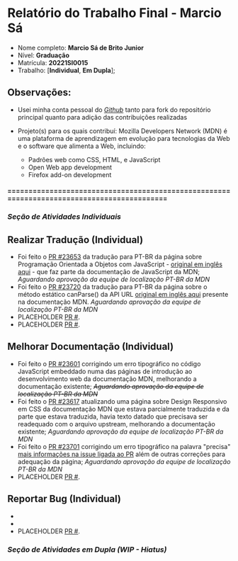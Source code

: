# Relatório do Trabalho Final - Marcio Sá

* Nome completo: **Marcio Sá de Brito Junior**
* Nível: **Graduação**
* Matrícula: **20221SI0015**
* Trabalho: [**Individual**, **Em Dupla**];

## Observações:

*  Usei minha conta pessoal do _[Github](https://github.com/AlexandrinoMaranhao)_ tanto para fork do repositório principal quanto para adição das contribuições realizadas
*  Projeto(s) para os quais contribuí: Mozilla Developers Network (MDN) é uma plataforma de aprendizagem em evolução para tecnologias da Web e o software que alimenta a Web, incluindo:

   * Padrões web como CSS, HTML, e JavaScript
   * Open Web app development
   * Firefox add-on development

#### ===========================================================================================

### *Seção de Atividades Individuais*

## Realizar Tradução (Individual)

* Foi feito o [PR #23653](https://github.com/mdn/translated-content/pull/23653) da tradução para PT-BR da página sobre Programação Orientada a Objetos com JavaScript - [original em inglês aqui](https://developer.mozilla.org/en-US/docs/Learn/JavaScript/Objects/Object-oriented_programming) - que faz parte da documentação de JavaScript da MDN; *Aguardando aprovação da equipe de localização PT-BR da MDN*
* Foi feito o [PR #23720](https://github.com/mdn/translated-content/pull/23720) da tradução para PT-BR da página sobre o método estático canParse() da API URL [original em inglês aqui](https://developer.mozilla.org/en-US/docs/Web/API/URL/canParse_static) presente na documentação MDN. *Aguardando aprovação da equipe de localização PT-BR da MDN*
* PLACEHOLDER [PR #]().
* PLACEHOLDER [PR #]().

## Melhorar Documentação (Individual)

* Foi feito o [PR #23601](https://github.com/mdn/translated-content/pull/23601) corrigindo um erro tipográfico no código JavaScript embeddado numa das páginas de introdução ao desenvolvimento web da documentação MDN, melhorando a documentação existente; *~~Aguardando aprovação da equipe de localização PT-BR da MDN~~*
* Foi feito o [PR #23617](https://github.com/mdn/translated-content/pull/23617) atualizando uma página sobre Design Responsivo em CSS da documentação MDN que estava parcialmente traduzida e da parte que estava traduzida, havia texto datado que precisava ser readequado com o arquivo upstream, melhorando a documentação existente; *Aguardando aprovação da equipe de localização PT-BR da MDN*
* Foi feito o [PR #23701](https://github.com/mdn/translated-content/pull/23701) corrigindo um erro tipográfico na palavra "precisa" [mais informações na issue ligada ao PR](https://github.com/mdn/translated-content/issues/23083) além de outras correções para adequação da página; *Aguardando aprovação da equipe de localização PT-BR da MDN*
* PLACEHOLDER [PR #]().

## Reportar Bug (Individual)

* <!-- Foi aberta uma [issue](https://github.com/mauricioaniche/ck/issues/19) para reportar um bug no ao executar a ferramenta CK.-->
* <!-- Foi aberta uma [issue](https://github.com/JabRef/jabref/issues/5100) para reportar um bug na ferramenta JabRef ao editar uma referência. -->
* PLACEHOLDER [PR #]().

### *Seção de Atividades em Dupla (WIP - Hiatus)*
